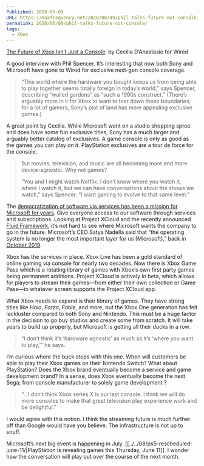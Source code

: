 ```yaml
---
Published: 2020-06-09
URL: https://maxfrequency.net/2020/06/09/phil-talks-future-not-console/
permalink: 2020/06/09/phil-talks-future-not-console/
tags:
  - Xbox
---
```

[The Future of Xbox Isn’t Just a Console](https://www.wired.com/story/xbox-phil-spencer-consoles-gaming-future/): by Cecilia D’Anastasio for Wired

A good interview with Phil Spencer. It’s interesting that now both Sony and Microsoft have gone to Wired for exclusive next-gen console coverage.

> “This world where the hardware you bought keeps us from being able to play together seems totally foreign in today’s world,” says Spencer, describing “walled gardens” as “such a 1990s construct.” (There’s arguably more in it for Xbox to want to tear down those boundaries; for a lot of gamers, Sony’s plot of land has more appealing exclusive games.)

A great point by Cecilia. While Microsoft went on a studio shopping spree and does have some fun exclusive titles, Sony has a much larger and arguably better catalog of exclusives. A game console is only as good as the games you can play on it. PlayStation exclusives are a tour de force for the console.

> But movies, television, and music are all becoming more and more device-agnostic. Why not games?
> 
> “You and I might watch Netflix. I don’t know where you watch it, where I watch it, but we can have conversations about the shows we watch,” says Spencer. “I want gaming to evolve to that same level.”

The [democratization of software via services has been a mission for Microsoft for years](https://www.theverge.com/2019/10/3/20896908/microsoft-windows-satya-nadella-importance-apps-services-android). Give everyone access to our software through services and subscriptions. Looking at Project XCloud and the recently announced [Fluid Framework](https://www.theverge.com/2020/5/19/21260005/microsoft-office-fluid-web-document-features-build), it’s not hard to see where Microsoft wants the company to go in the future. Microsoft’s CEO Satya Nadella said that “the operating system is no longer the most important layer for us (Microsoft),” back in [October 2019](https://www.theverge.com/2019/10/3/20896908/microsoft-windows-satya-nadella-importance-apps-services-android).

Xbox has the services in place. Xbox Live has been a gold standard of online gaming via console for nearly two decades. Now there is Xbox Game Pass which is a rotating library of games with Xbox’s own first party games being permanent additions. Project XCloud is actively in beta, which allows for players to stream their games—from either their own collection or Game Pass—to whatever screen supports the Project XCloud app.

What Xbox needs to expand is their library of games. They have strong titles like *Halo*, *Forza*, *Fable*, and more, but the Xbox One generation has felt lackluster compared to both Sony and Nintendo. This must be a huge factor in the decision to go buy studios and create some from scratch. It will take years to build up properly, but Microsoft is getting all their ducks in a row.

> “I don’t think it’s ‘hardware agnostic’ as much as it’s ‘where you want to play,’” he says.

I’m curious where the buck stops with this one. When will customers be able to play their Xbox games on their Nintendo Switch? What about PlayStation? Does the Xbox brand eventually become a service and game development brand? In a sense, does Xbox eventually become the next Sega; from console manufacturer to solely game development ?

> “…I don’t think Xbox series X is our last console. I think we will do more consoles to make that great television play experience work and be delightful.”

I would agree with this notion. I think the streaming future is much further off than Google  would have you believe. The infrastructure is not up to snuff.

Microsoft’s next big event is happening in July. [[../../08/ps5-rescheduled-june-11/|PlayStation is revealing games this Thursday, June 11]]. I wonder how the conversation will play out over the course of the next month.